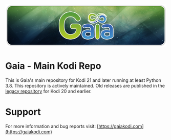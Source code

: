 ![](meta/logo.png?raw=true)

# Gaia - Main Kodi Repo
This is Gaia's main repository for Kodi 21 and later running at least Python 3.8. This repository is actively maintained. Old releases are published in the [legacy repository](https://github.com/gaiakodi/gaialegacy) for Kodi 20 and earlier.

# Support
For more information and bug reports visit: [https://gaiakodi.com](https://gaiakodi.com)
